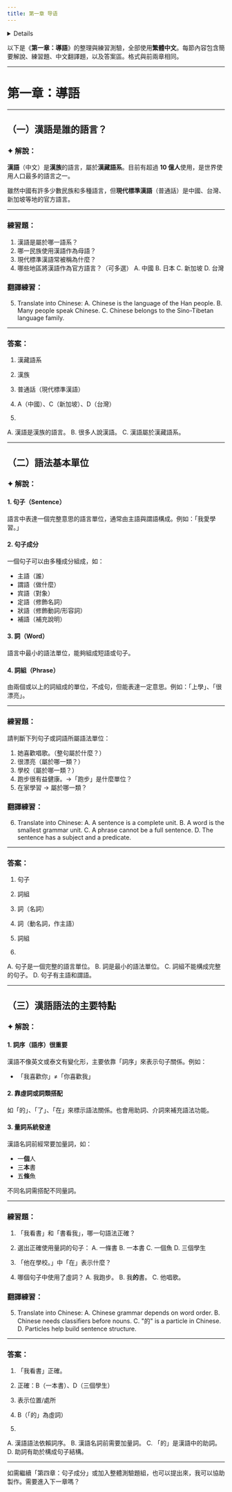 ```yaml
---
title: 第一章 导语
---
```


<details>

```md
# 第一章 导语

## (1) ภาษาจีนเป็นภาษาของชนชาติ

## (2)

### （一）句子

### （二）句子成分

### （三）词

### （四）词组

## (3) 汉语语法的主要特点

### （一）การลำดับคำ

### （二）การใช้คำไวยากรณ์

### （三）การใช้คำลักษณะนาม

```
</details>

以下是《**第一章：導語**》的整理與練習測驗，全部使用**繁體中文**。每節內容包含簡要解說、練習題、中文翻譯題，以及答案區。格式與前兩章相同。

---

# 第一章：導語

---

## （一）漢語是誰的語言？

### ✦ 解說：

**漢語**（中文）是**漢族**的語言，屬於**漢藏語系**。目前有超過 **10 億人**使用，是世界使用人口最多的語言之一。

雖然中國有許多少數民族和多種語言，但**現代標準漢語**（普通話）是中國、台灣、新加坡等地的官方語言。

---

### 練習題：

1. 漢語是屬於哪一語系？
2. 哪一民族使用漢語作為母語？
3. 現代標準漢語常被稱為什麼？
4. 哪些地區將漢語作為官方語言？（可多選）
   A. 中國
   B. 日本
   C. 新加坡
   D. 台灣

### 翻譯練習：

5. Translate into Chinese:
   A. Chinese is the language of the Han people.
   B. Many people speak Chinese.
   C. Chinese belongs to the Sino-Tibetan language family.

---

### 答案：

1. 漢藏語系

2. 漢族

3. 普通話（現代標準漢語）

4. A（中國）、C（新加坡）、D（台灣）

5.

A. 漢語是漢族的語言。
B. 很多人說漢語。
C. 漢語屬於漢藏語系。

---

## （二）語法基本單位

### ✦ 解說：

#### 1. 句子（Sentence）

語言中表達一個完整意思的語言單位，通常由主語與謂語構成。例如：「我愛學習。」

#### 2. 句子成分

一個句子可以由多種成分組成，如：

- 主語（誰）
- 謂語（做什麼）
- 宾語（對象）
- 定語（修飾名詞）
- 狀語（修飾動詞/形容詞）
- 補語（補充說明）

#### 3. 詞（Word）

語言中最小的語法單位，能夠組成短語或句子。

#### 4. 詞組（Phrase）

由兩個或以上的詞組成的單位，不成句，但能表達一定意思。例如：「上學」、「很漂亮」。

---

### 練習題：

請判斷下列句子或詞語所屬語法單位：

1. 她喜歡唱歌。（整句屬於什麼？）
2. 很漂亮（屬於哪一類？）
3. 學校（屬於哪一類？）
4. 跑步很有益健康。→「跑步」是什麼單位？
5. 在家學習 → 屬於哪一類？

### 翻譯練習：

6. Translate into Chinese:
   A. A sentence is a complete unit.
   B. A word is the smallest grammar unit.
   C. A phrase cannot be a full sentence.
   D. The sentence has a subject and a predicate.

---

### 答案：

1. 句子

2. 詞組

3. 詞（名詞）

4. 詞（動名詞，作主語）

5. 詞組

6.

A. 句子是一個完整的語言單位。
B. 詞是最小的語法單位。
C. 詞組不能構成完整的句子。
D. 句子有主語和謂語。

---

## （三）漢語語法的主要特點

### ✦ 解說：

#### 1. 詞序（語序）很重要

漢語不像英文或泰文有變化形，主要依靠「詞序」來表示句子關係。例如：

- 「我喜歡你」≠「你喜歡我」

#### 2. 靠虛詞或詞類搭配

如「的」、「了」、「在」來標示語法關係。也會用助詞、介詞來補充語法功能。

#### 3. 量詞系統發達

漢語名詞前經常要加量詞，如：

- 一**個**人
- 三**本**書
- 五**條**魚

不同名詞需搭配不同量詞。

---

### 練習題：

1. 「我看書」和「書看我」，哪一句語法正確？

2. 選出正確使用量詞的句子：
   A. 一條書
   B. 一本書
   C. 一個魚
   D. 三個學生

3. 「他在學校。」中「在」表示什麼？

4. 哪個句子中使用了虛詞？
   A. 我跑步。
   B. 我**的**書。
   C. 他唱歌。

### 翻譯練習：

5. Translate into Chinese:
   A. Chinese grammar depends on word order.
   B. Chinese needs classifiers before nouns.
   C. "的" is a particle in Chinese.
   D. Particles help build sentence structure.

---

### 答案：

1. 「我看書」正確。

2. 正確：B（一本書）、D（三個學生）

3. 表示位置/處所

4. B（「的」為虛詞）

5.

A. 漢語語法依賴詞序。
B. 漢語名詞前需要加量詞。
C. 「的」是漢語中的助詞。
D. 助詞有助於構成句子結構。

---

如需繼續「第四章：句子成分」或加入整體測驗題組，也可以提出來，我可以協助製作。需要進入下一章嗎？
